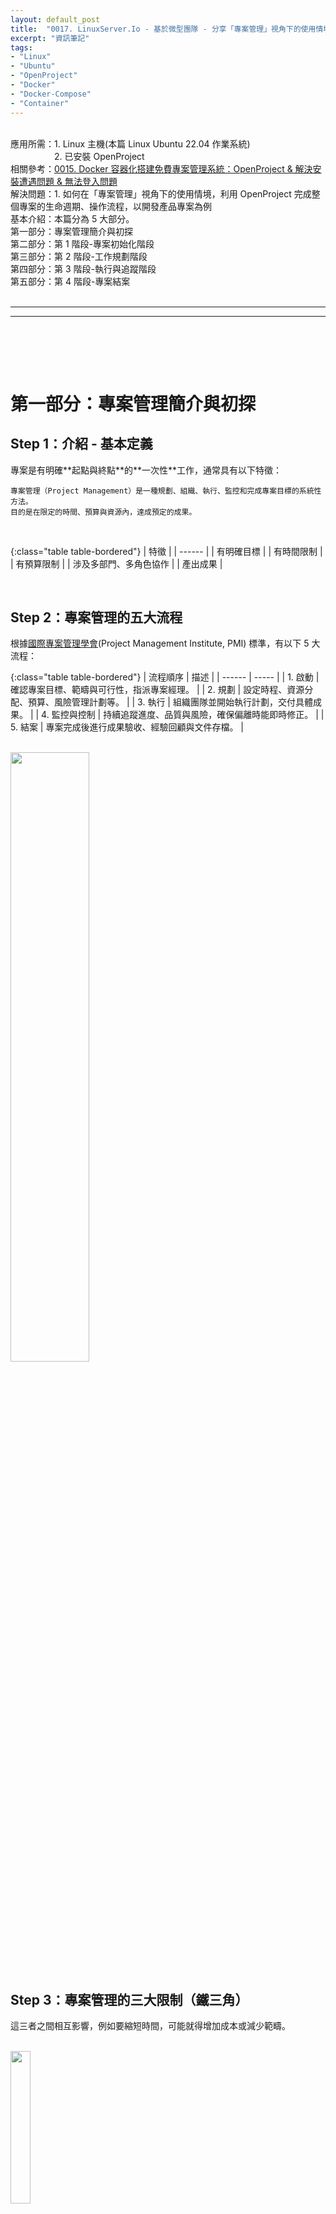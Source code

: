 ```yaml
---
layout: default_post
title:  "0017. LinuxServer.Io - 基於微型團隊 - 分享「專案管理」視角下的使用情境與操作流程 - 以開發產品專案為例"
excerpt: "資訊筆記"
tags: 
- "Linux"
- "Ubuntu"
- "OpenProject"
- "Docker"
- "Docker-Compose"
- "Container"
---
```


<div class="summary">
<br/>應用所需：1. Linux 主機(本篇 Linux Ubuntu 22.04 作業系統)
<br/>&emsp;&emsp;&emsp;&emsp;&emsp;2. 已安裝 OpenProject
<br/>相關參考：<a href="https://gotoa1234.github.io//2025/05/31/1.html">0015. Docker 容器化搭建免費專案管理系統：OpenProject & 解決安裝遭遇問題 & 無法登入問題</a>
<br/>解決問題：1. 如何在「專案管理」視角下的使用情境，利用 OpenProject 完成整個專案的生命週期、操作流程，以開發產品專案為例
<br/>基本介紹：本篇分為 5 大部分。
<br/>第一部分：專案管理簡介與初探
<br/>第二部分：第 1 階段-專案初始化階段
<br/>第三部分：第 2 階段-工作規劃階段
<br/>第四部分：第 3 階段-執行與追蹤階段
<br/>第五部分：第 4 階段-專案結案
</div>

<div class="title">
    <br/><hr class="titleinner">
	<span></span>
	<hr class="titleinner"><br/>
</div>

<br/><br/>
<h1>第一部分：專案管理簡介與初探</h1>

<h2>Step 1：介紹 - 基本定義</h2>
專案是有明確**起點與終點**的**一次性**工作，通常具有以下特徵：

```
專案管理（Project Management）是一種規劃、組織、執行、監控和完成專案目標的系統性方法。
目的是在限定的時間、預算與資源內，達成預定的成果。
```

<br/>

{:class="table table-bordered"}
| 特徵 | 
| ------ |
| 有明確目標  |
| 有時間限制    |
| 有預算限制 |
| 涉及多部門、多角色協作  |
| 產出成果     |

<br/>

<h2>Step 2：專案管理的五大流程</h2>
根據<a href="https://zh.wikipedia.org/zh-tw/%E5%9C%8B%E9%9A%9B%E5%B0%88%E6%A1%88%E7%AE%A1%E7%90%86%E5%AD%B8%E6%9C%83">國際專案管理學會</a>(Project Management Institute, PMI) 標準，有以下 5 大流程：

{:class="table table-bordered"}
| 流程順序 | 描述 |
| ------ | ----- |
| 1. 啟動  | 確認專案目標、範疇與可行性，指派專案經理。 |
| 2. 規劃  | 設定時程、資源分配、預算、風險管理計劃等。 |
| 3. 執行  | 組織團隊並開始執行計劃，交付具體成果。  |
| 4. 監控與控制  | 持續追蹤進度、品質與風險，確保偏離時能即時修正。 |
| 5. 結案  |  專案完成後進行成果驗收、經驗回顧與文件存檔。 |


<br/> <img src="/assets/image/Infomation/2025_06_07/000.png" alt="" width="50%" height="50%" />
<br/>

<h2>Step 3：專案管理的三大限制（鐵三角）</h2>
這三者之間相互影響，例如要縮短時間，可能就得增加成本或減少範疇。

<br/> <img src="/assets/image/Infomation/2025_06_07/000_1.png" alt="" width="25%" height="25%" />
<br/>


<h2>Step 4：專案管理能力-具體舉例評估</h2>
專案管理能力的優劣，不能只看是否按時交付，而是要從多個維度來觀察。以下是一些可具體的判斷標準：

{:class="table table-bordered"}
| 能力項目 | 優秀表現 | 不佳表現 |
| ------ | ----- | ----- | 
| 1. 計畫能力  | 能清楚規劃目標、時程、資源與預算，計畫具體可執行 | 計畫模糊、頻繁變更、無法預測里程碑進度
| 2. 時程控管  | 交付準時，懂得優先順序與緩衝安排 | 經常延誤，錯估工時，不懂如何調整計畫
| 3. 執風險管理  | 能預測風險並有備案，遇到問題時迅速反應  | 被動處理問題
| 4. 溝通協調  | 能有效與內外部人員溝通，資訊透明、跨部門協作順暢 | 資訊封閉，溝通頻出誤解，衝突難化解
| 5. 利害關係人管理  | 讓客戶/老闆清楚進度與風險，能管理期望 | 難以處理需求變更，無法維持關係信任
| 6. 資源管理  | 有效率地分配人力/預算，避免浪費 | 重工、閒置、預算超支

<br/>OpenProject 只是專案管理工具，目的在協助專案管理人能更順利實現以上目標，每個專案管理人若有更順手的工具、方法，則應以更適合自己的為優先考量。
<br/>


<h2>Step 5：常見角色</h2>
以下是常見的專案中出現的角色

{:class="table table-bordered"}
| 角色名稱 | 職責扼要 |
| ------ | ----- | 
| 1. Project Manager (PM)  | 計畫時程、資源分配、風險控管、協調團隊與利害關係人 |
| 2. Product Owner (PO)  | 規劃產品需求、維護 backlog、與用戶溝通需求 |
| 3. Developer / Engineer  | 組織團隊並開始執行計劃，交付具體成果。  |
| 4. QA / Tester  | 測試功能、回報缺陷、維護測試用例與流程 |
| 5. UX/UI 設計師  | 設計使用者介面、體驗流程、與前端合作 |
| 6. Tech Lead / Architect  | 技術方向規劃、架構設計、代碼審查與技術選型 |
| 7. DevOps / 維運人員  | CI/CD、部署管理、系統監控與可用性維護 |

<br/>




<br/><br/>
<h1>第二部分：第 1 階段-專案初始化階段</h1>

<h2>Step 1：啟動專案 - 架構圖</h2>
此篇<a href="https://gotoa1234.github.io//2025/05/31/1.html">OpenProject</a>若有順利搭建後，進行操作。
<br/>對應專案管理的**啟動**階段，完成後，下階段為**規劃**。
<br/>並且整個專案的管理架構如下，會有對應的**工程師**進行回報**專案經理**，再由**專案經理**回報進度給最終管理者(客戶/老闆)
<br/> <img src="/assets/image/Infomation/2025_06_07/000_2.png" alt="" width="60%" height="60%" />
<br/>


<h2>Step 2：管理者-建立專案</h2>
最初可能會由一名管理者進行專案建立，做為開始。
<br/>左上角，選擇專案 -> + 專案
<br/>※管理者可以是專案經理、主管、或某位員工，具體要由專案規模與實際的工作派發
<br/> <img src="/assets/image/Infomation/2025_06_07/015.png" alt="" width="50%" height="50%" />
<br/>

<h2>Step 3：管理者-建立專案-初始專案</h2>
基本配置上需填寫：**名稱**、**專案狀態**、**專案描述**
<br/>填寫完成後，可能如下，目標是開發出一套日記軟體的產品
<br/> <img src="/assets/image/Infomation/2025_06_07/016.png" alt="" width="50%" height="50%" />
<br/>


<h2>Step 4：管理者-建立專案-切分專案</h2>
接著持續新建 2 個專案，分別是 **前端** , **後端** ，人力上允許的情況下，可以細分管理
<br/>此 2 新建專案的上層專案必須是**開發一款日記軟體**
<br/> <img src="/assets/image/Infomation/2025_06_07/017.png" alt="" width="50%" height="50%" />
<br/>


<h2>Step 5：管理者-建立專案-完成</h2>
完成後此 3 專案的建立架構分層如下：
<br/> <img src="/assets/image/Infomation/2025_06_07/018.png" alt="" width="50%" height="50%" />
<br/>



<h2>Step 6：專案管理者 - 基本資訊 - 會議</h2>
每個子專案，各自的專案管理者會有自己的時程評估，**會議**功能可以將所需要開會的時間先訂出
<br/>便於後續任務可用的工時分配
<br/>以後端專案為例 -> +會議
<br/> <img src="/assets/image/Infomation/2025_06_07/019.png" alt="" width="80%" height="80%" />
<br/> OpenProject 的會議有 2 種可選擇，依照自己所需
<br/> <img src="/assets/image/Infomation/2025_06_07/020.png" alt="" width="50%" height="50%" />
<br/>


<h2>Step 7：專案管理者 - 基本資訊 - 會議 - 建立重複會議</h2>
重複可以是 Daily Meeting ，每周一定時 0.5 h 同步這周工作內容
<br/> <img src="/assets/image/Infomation/2025_06_07/023.png" alt="" width="50%" height="50%" />
<br/>

<h2>Step 8：專案管理者 - 基本資訊 - 會議 - 建立一次性會議</h2>
一次性可以是開案會議，一開始確定後，就不會再出現的類型
<br/> <img src="/assets/image/Infomation/2025_06_07/022.png" alt="" width="70%" height="70%" />
<br/>


<h2>Step 9：專案管理者 - 基本資訊 - Wiki</h2>
屬於專案的資訊管理的共享，以主專案為例，每個專案都可以寫上自己的產品資訊、共享文件
<br/>選擇專案 -> 總覽 -> 左側 Wiki -> 新建 
<br/> <img src="/assets/image/Infomation/2025_06_07/024.png" alt="" width="70%" height="70%" />
<br/>

<h2>Step 10：專案管理者 - 基本資訊 - Wiki - 完成</h2>
最終可能會有以下 Wiki 的資訊管理的共享，每個專案都有自己文件，但是後續交接、維運都可以方便後續開發團隊參考相關的資訊。
<br/> <img src="/assets/image/Infomation/2025_06_07/025.png" alt="" width="50%" height="50%" />
<br/>

<h2>Step 11：專案管理者 - 基本資訊 - 最新消息</h2>
整個專案團隊，可以使用最新消息，將資訊發布到各專案上
<br/>選擇專案 -> 總覽 -> 左側 最新消息 -> 新建 
<br/> <img src="/assets/image/Infomation/2025_06_07/027.png" alt="" width="50%" height="50%" />
<br/>

<h2>Step 12：專案管理者 - 基本資訊 - 最新消息 - 檢視</h2>
完成後可以讓整個專案團隊下的成員看到訊息。 
<br/> <img src="/assets/image/Infomation/2025_06_07/028.png" alt="" width="50%" height="50%" />
<br/> 
<br/> 亦可以做為一個小的留言板，將資訊同步於下方
<br/> <img src="/assets/image/Infomation/2025_06_07/029.png" alt="" width="50%" height="50%" />
<br/>


<h2>Step 13：專案管理者 - 基本資訊 - 待辦事項</h2>
需要專案管理處理的事項，且是未來的備註，可以於待辦事項中記錄。
<br/>選擇專案 -> 總覽 -> 左側 待辦事項 -> 新建 
<br/> <img src="/assets/image/Infomation/2025_06_07/032.png" alt="" width="70%" height="70%" />
<br/>


<h2>Step 14：專案管理者 - 基本資訊 - 成員</h2>
專案管理者的核心部分，就是將與此專案有關的成員加入
<br/>選擇專案 -> 總覽 -> 左側 成員 -> 全部 -> 將所有有關成員加入 
<br/> <img src="/assets/image/Infomation/2025_06_07/033.png" alt="" width="70%" height="70%" />
<br/>添加完成後，如下：
<br/> <img src="/assets/image/Infomation/2025_06_07/034.png" alt="" width="50%" height="50%" />
<br/>

<h2>Step 15：專案管理者 - 基本資訊 - 前端專案成員</h2>
並且管理者，可以依照成員的職責切分
<br/> <img src="/assets/image/Infomation/2025_06_07/035.png" alt="" width="70%" height="70%" />
<br/>

<h2>Step 16：專案管理者 - 基本資訊 - 後端專案成員</h2>
同上
<br/> <img src="/assets/image/Infomation/2025_06_07/036.png" alt="" width="70%" height="70%" />
<br/>







<br/><br/>
<h1>第三部分：第 2 階段-工作規劃階段</h1>

<h2>Step 1：專案經理 - 工作項目</h2>
**管理者**已經將專案建立完成，接著底下的**專案經理**需要管理自己的成員，因此需要開出 Task 
<br/>對應專案管理的**規劃**階段，完成後，下一階段為**執行**、**監控與控制**。
<br/>專案經理登入 -> 左上角，選擇專案 -> 工作項目
<br/> <img src="/assets/image/Infomation/2025_06_07/037.png" alt="" width="50%" height="50%" />
<br/>

<h2>Step 2：專案經理 - 工作項目 - 開出任務(Task)</h2>
**管理者**已經將專案建立完成，接著底下的**專案經理**需要管理自己的成員，因此需要開出 Task 
<br/>進入工作項目條目後 -> +建立
<br/> <img src="/assets/image/Infomation/2025_06_07/038.png" alt="" width="50%" height="50%" />
<br/>

<h2>Step 3：專案經理 - 工作項目 - 任務內容</h2>
建立的 Task 由上而下依序為建議必填寫的內容：

{:class="table table-bordered"}
| 項目 | 具體內容 |
| ------ | ----- |
| 1. 任務名稱  | 定義標題名稱，便於定位該工作方向 |
| 2. 人員  | 通常負責人為建 Task 者(專案經理)，並且指派給執行者(開發工程師) |
| 3. 預估和進度  | 初估此 Task 將會花多少時間，以及目標完成日期 |
| 4. 詳細資料  | 優先級為專案經理提供，便於執行者知道到底哪個優先，若全都填High，會失去意義，也等於專案經理失職，無法清楚規劃專案項目 |

<br/>進入工作項目條目後 -> +建立
<br/> <img src="/assets/image/Infomation/2025_06_07/039.png" alt="" width="50%" height="50%" />
<br/>

<h2>Step 4：專案經理 - 工作項目 - 任務關聯</h2>
建立 Task 後，可以再開啟此項目
<br/>依序選擇關聯 -> +關聯
<br/> <img src="/assets/image/Infomation/2025_06_07/040.png" alt="" width="50%" height="50%" />
<br/>

<h2>Step 5：專案經理 - 工作項目 - 任務關聯 - 建立</h2>
依照任務性質的不同，會有此 7 種關聯，代表著此項 Task 與另外一項 Task 的關聯性，除了便於追蹤外，也避免專案項目過於發散。
<br/>這裡以前端開發工程師的工作舉例 ： **開發前台登入頁面** 為前置工作，建立**前置任務(SF)**
<br/> <img src="/assets/image/Infomation/2025_06_07/041.png" alt="" width="50%" height="50%" />
<br/>

<h2>Step 6：專案經理 - 工作項目 - 任務關聯 - 設定</h2>
工作項目 -> 手動輸入關鍵字 -> 進行添加前置 Task
<br/> <img src="/assets/image/Infomation/2025_06_07/042.png" alt="" width="50%" height="50%" />
<br/>
<br/>接著還可設定前置任務完成後，可以延遲幾天後進展此項目
<br/> <img src="/assets/image/Infomation/2025_06_07/043.png" alt="" width="50%" height="50%" />
<br/>

<h2>Step 7：專案經理 - 工作項目 - 任務關聯完成</h2>
完成後，回到總覽檢視，可以觀察到，前端專案經理開出的任務。
<br/>此單的關聯目的 : 要讓前端開發，先完成頁面，當完成時，再接著串接API，讓前後端開發可以異步開發。避免無謂的等待。
<br/>
<br/> <img src="/assets/image/Infomation/2025_06_07/044.png" alt="" width="50%" height="50%" />
<br/>

<h2>Step 8：專案經理 - 工作項目 - 里程碑</h2>
另一種工作項目-里程碑(MILESTONE)，可以提供專案下分階段性使用。
<br/>建立里程碑任務，然後定義出時間點，讓**專案經理**或**成員**有共識於此時間點我們至少要達成的目標。
<br/> <img src="/assets/image/Infomation/2025_06_07/047.png" alt="" width="50%" height="50%" />
<br/>

<h2>Step 9：專案經理 - 甘特圖</h2>
分派完工作後，在專案執行的開始、過程、結束。專案經理都會持續回報工作進度，這時可以善用甘特圖，依照自己專案的 Task 圖表檢視內容。
<br/>指定專案 -> 總覽 -> 甘特圖
<br/> <img src="/assets/image/Infomation/2025_06_07/045.png" alt="" width="25%" height="25%" />
<br/>

<h2>Step 10：專案經理 - 甘特圖 - 檢視</h2>
甘特圖會基於 Task 內的時間，而自動產生每個項目的起訖。
<br/>報告進度階段可以讓所有成員對專案時程有初步同步
<br/> <img src="/assets/image/Infomation/2025_06_07/046.png" alt="" width="50%" height="50%" />
<br/>

<h2>Step 11：專案經理 - 甘特圖 - 檢視縮放</h2>
OpenProject 的甘特圖若需要放大縮小，具體可以用右側的工具 Menu 調整
<br/> <img src="/assets/image/Infomation/2025_06_07/048.png" alt="" width="50%" height="50%" />
<br/>

<h2>Step 12：專案經理 - 匯出工作任務</h2>
時程用甘特圖很合適，但若想要每個工作任務的清單，可以利用匯出功能
<br/>指定專案 -> 總覽 -> 匯出
<br/> <img src="/assets/image/Infomation/2025_06_07/049.png" alt="" width="25%" height="25%" />
<br/>

<h2>Step 13：專案經理 - 匯出工作任務 - 匯出</h2>
匯出功能中， PDF 不支援中文版(可匯出，但亂碼)，目前可以使用 .CSV 格式，匯出 Excel 版本
<br/>※需要的欄位可以自行選擇
<br/> <img src="/assets/image/Infomation/2025_06_07/050.png" alt="" width="50%" height="50%" />
<br/>

<h2>Step 14：專案經理 - 匯出工作任務 - 下載與檢視</h2>
上一步按下**匯出**後，要在按下下載
<br/> <img src="/assets/image/Infomation/2025_06_07/051.png" alt="" width="50%" height="50%" />
<br/>
<br/> 打開後可以看到所選欄位的每個 Task (工作項目)
<br/> <img src="/assets/image/Infomation/2025_06_07/052.png" alt="" width="50%" height="50%" />
<br/>



<br/><br/>
<h1>第四部分：第 3 階段-執行與追蹤階段</h1>

<h2>Step 1：專案經理 - 啟動專案</h2>
**管理者**、**專案經理**已經將專案都規劃完成，接著專案可開始進入**執行**
<br/>對應專案管理的**執行**、**監控與控制**階段，完成後，下一階段為**結案**。
<br/>專案經理登入 -> 左上角，選擇專案 -> 狀態切換
<br/> <img src="/assets/image/Infomation/2025_06_07/053.png" alt="" width="50%" height="50%" />
<br/>

<h2>Step 2：開發工程師 - 工作項目 - 分配給我</h2>
**專案經理**已經將任務分配完成，接著對應的執行人需要處理自己分派的任務
<br/>開發工程師登入OpenProject -> 進入自己分配到的專案 -> 左側工作項目 -> 分配我的
<br/>可以看到跟自己有關的 Task
<br/> <img src="/assets/image/Infomation/2025_06_07/054.png" alt="" width="50%" height="50%" />
<br/>

<h2>Step 3：開發工程師 - 工作項目 - 切換狀態</h2>
開始處理自己的 Task 時，需要切換狀態
<br/>工作項目 -> 選擇要處理的 Task -> 切換狀態(表示進行中)
<br/> <img src="/assets/image/Infomation/2025_06_07/056.png" alt="" width="50%" height="50%" />
<br/>

<h2>Step 4：開發工程師 - 工作項目 - 填寫任務日誌</h2>
處理到一個段落後，要填寫自己花費的時間
<br/>打開 Task -> 選擇耗時旁邊的Icon(小時鐘) -> 然後填寫對應內容與工作時間
<br/> <img src="/assets/image/Infomation/2025_06_07/057.png" alt="" width="50%" height="50%" />

<br/>依序填寫完畢所有工作內容：
<br/> <img src="/assets/image/Infomation/2025_06_07/059.png" alt="" width="50%" height="50%" />
<br/> <img src="/assets/image/Infomation/2025_06_07/060.png" alt="" width="50%" height="50%" />
<br/>

<h2>Step 5：開發工程師 - 工作項目 - 剩餘工時說明</h2>
填寫工作日誌後，剩餘工時是不會自動調整，這需要手動更新，通常要讓專案管理者自行填寫，這是一種管理模式
<br/>※此模式為 [工作量基礎進度報告] => 為了讓專案經理理解到真正的耗時與，剩餘工時的相對關係
<br/> <img src="/assets/image/Infomation/2025_06_07/058.png" alt="" width="50%" height="50%" />
<br/>


<h2>Step 6：所有成員 - 時間與費用 - 監控花費工時</h2>
若開發成員有持續交付 Task 與回報工時，可以透過時間與費用，觀察到專案上的花費時間，有利於專案管理者提前發現問題，或重點優化某些功能。
<br/>選擇專案 -> 左側時間與費用 -> 選擇後預設進入此畫面
<br/> <img src="/assets/image/Infomation/2025_06_07/062.png" alt="" width="50%" height="50%" />
<br/>


<h2>Step 7：所有成員 - 時間與費用 - 觀察指定項目</h2>
也可以透過過濾項，查找專案或某項任務的花費時間
<br/> <img src="/assets/image/Infomation/2025_06_07/061.png" alt="" width="50%" height="50%" />
<br/>







<br/><br/>
<h1>第五部分：第 4 階段-專案結案</h1>

<h2>Step 1：管理員、專案經理 - 結案</h2>
專案開發完成，產品開發告一段落後，專案可進入**結案**階段，將本次產品專案相關聯的
<br/>對應專案管理的**結案**階段，完成後，又進入新的產品開發週期，到下一階段前都為了進入**啟動**階段準備。
<br/>專案經理登入 -> 左上角，選擇專案 -> 狀態切換為完成
<br/> <img src="/assets/image/Infomation/2025_06_07/063.png" alt="" width="50%" height="50%" />
<br/>
<br/>最終所有專案都將會是已完成(舉例，實際開發上越大型越有可能中途停止某些專案)
<br/> <img src="/assets/image/Infomation/2025_06_07/066.png" alt="" width="50%" height="50%" />
<br/>


<h2>Step 2：管理員、專案經理 - 結案 - 整體檢視</h2>
若完整的開發生命週期，最終甘特圖會顯示所花費的整體工時，與起訖。便於專案經理人對產品開發總結做個報告。
<br/> <img src="/assets/image/Infomation/2025_06_07/064.png" alt="" width="50%" height="50%" />
<br/> 
<br/> 工時與費用亦同
<br/> <img src="/assets/image/Infomation/2025_06_07/065.png" alt="" width="50%" height="50%" />
<br/> 


<h2>Step 3：管理員、專案經理 - 結案</h2>
最後就要將專案封存起來，避免被記入到後續的專案中。
<br/>選擇專案 -> 專案設定 -> 資訊 -> 右上角設定 -> 封存
<br/> <img src="/assets/image/Infomation/2025_06_07/067.png" alt="" width="50%" height="50%" />

<h2>Step 4：管理員、專案經理 - 結案 - 回顧</h2>
如果需要將已封存的專案，重新檢視，可以在於**封存專案**選項，再將期解封存
<br/> <img src="/assets/image/Infomation/2025_06_07/068.png" alt="" width="50%" height="50%" />
